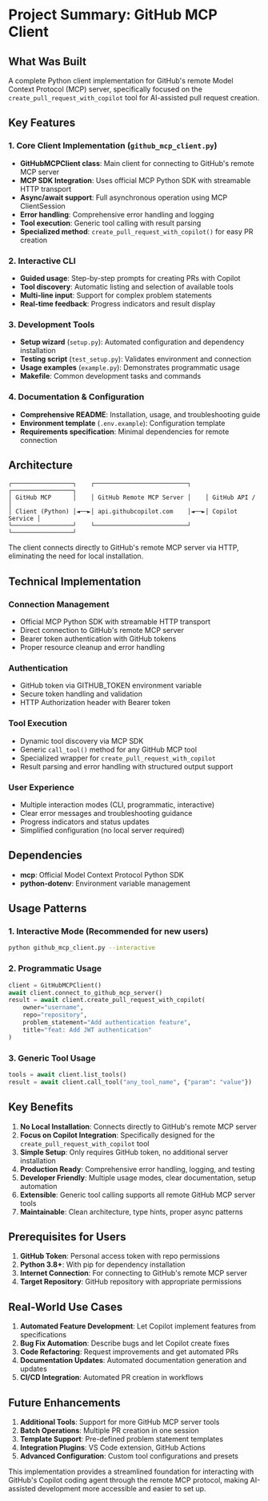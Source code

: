 # Project Summary: GitHub MCP Client

## What Was Built

A complete Python client implementation for GitHub's remote Model Context Protocol (MCP) server, specifically focused on the `create_pull_request_with_copilot` tool for AI-assisted pull request creation.

## Key Features

### 1. Core Client Implementation (`github_mcp_client.py`)
- **GitHubMCPClient class**: Main client for connecting to GitHub's remote MCP server
- **MCP SDK Integration**: Uses official MCP Python SDK with streamable HTTP transport
- **Async/await support**: Full asynchronous operation using MCP ClientSession
- **Error handling**: Comprehensive error handling and logging
- **Tool execution**: Generic tool calling with result parsing
- **Specialized method**: `create_pull_request_with_copilot()` for easy PR creation

### 2. Interactive CLI
- **Guided usage**: Step-by-step prompts for creating PRs with Copilot
- **Tool discovery**: Automatic listing and selection of available tools
- **Multi-line input**: Support for complex problem statements
- **Real-time feedback**: Progress indicators and result display

### 3. Development Tools
- **Setup wizard** (`setup.py`): Automated configuration and dependency installation
- **Testing script** (`test_setup.py`): Validates environment and connection
- **Usage examples** (`example.py`): Demonstrates programmatic usage
- **Makefile**: Common development tasks and commands

### 4. Documentation & Configuration
- **Comprehensive README**: Installation, usage, and troubleshooting guide
- **Environment template** (`.env.example`): Configuration template
- **Requirements specification**: Minimal dependencies for remote connection

## Architecture

```
┌─────────────────┐    ┌──────────────────────────┐    ┌─────────────────┐
│ GitHub MCP      │    │ GitHub Remote MCP Server │    │ GitHub API /    │
│ Client (Python) │◄──►│ api.githubcopilot.com    │◄──►│ Copilot Service │
└─────────────────┘    └──────────────────────────┘    └─────────────────┘
```

The client connects directly to GitHub's remote MCP server via HTTP, eliminating the need for local installation.

## Technical Implementation

### Connection Management
- Official MCP Python SDK with streamable HTTP transport
- Direct connection to GitHub's remote MCP server
- Bearer token authentication with GitHub tokens
- Proper resource cleanup and error handling

### Authentication
- GitHub token via GITHUB_TOKEN environment variable
- Secure token handling and validation
- HTTP Authorization header with Bearer token

### Tool Execution
- Dynamic tool discovery via MCP SDK
- Generic `call_tool()` method for any GitHub MCP tool
- Specialized wrapper for `create_pull_request_with_copilot`
- Result parsing and error handling with structured output support

### User Experience
- Multiple interaction modes (CLI, programmatic, interactive)
- Clear error messages and troubleshooting guidance
- Progress indicators and status updates
- Simplified configuration (no local server required)

## Dependencies

- **mcp**: Official Model Context Protocol Python SDK
- **python-dotenv**: Environment variable management

## Usage Patterns

### 1. Interactive Mode (Recommended for new users)
```bash
python github_mcp_client.py --interactive
```

### 2. Programmatic Usage
```python
client = GitHubMCPClient()
await client.connect_to_github_mcp_server()
result = await client.create_pull_request_with_copilot(
    owner="username",
    repo="repository", 
    problem_statement="Add authentication feature",
    title="feat: Add JWT authentication"
)
```

### 3. Generic Tool Usage
```python
tools = await client.list_tools()
result = await client.call_tool("any_tool_name", {"param": "value"})
```

## Key Benefits

1. **No Local Installation**: Connects directly to GitHub's remote MCP server
2. **Focus on Copilot Integration**: Specifically designed for the `create_pull_request_with_copilot` tool
3. **Simple Setup**: Only requires GitHub token, no additional server installation
4. **Production Ready**: Comprehensive error handling, logging, and testing
5. **Developer Friendly**: Multiple usage modes, clear documentation, setup automation
6. **Extensible**: Generic tool calling supports all remote GitHub MCP server tools
7. **Maintainable**: Clean architecture, type hints, proper async patterns

## Prerequisites for Users

1. **GitHub Token**: Personal access token with repo permissions  
2. **Python 3.8+**: With pip for dependency installation
3. **Internet Connection**: For connecting to GitHub's remote MCP server
4. **Target Repository**: GitHub repository with appropriate permissions

## Real-World Use Cases

1. **Automated Feature Development**: Let Copilot implement features from specifications
2. **Bug Fix Automation**: Describe bugs and let Copilot create fixes
3. **Code Refactoring**: Request improvements and get automated PRs
4. **Documentation Updates**: Automated documentation generation and updates
5. **CI/CD Integration**: Automated PR creation in workflows

## Future Enhancements

1. **Additional Tools**: Support for more GitHub MCP server tools
2. **Batch Operations**: Multiple PR creation in one session
3. **Template Support**: Pre-defined problem statement templates
4. **Integration Plugins**: VS Code extension, GitHub Actions
5. **Advanced Configuration**: Custom tool configurations and presets

This implementation provides a streamlined foundation for interacting with GitHub's Copilot coding agent through the remote MCP protocol, making AI-assisted development more accessible and easier to set up.

